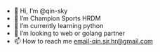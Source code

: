 - 👋 Hi, I’m @qin-sky
- 👀 I’m Champion Sports HRDM
- 🌱 I’m currently learning python
- 💞️ I’m looking to  web or golang partner
- 📫 How to reach me email-qin.sir.hr@gmail.com

<!---
qin-sky/qin-sky is a ✨ special ✨ repository because its `README.md` (this file) appears on your GitHub profile.
You can click the Preview link to take a look at your changes.
--->
